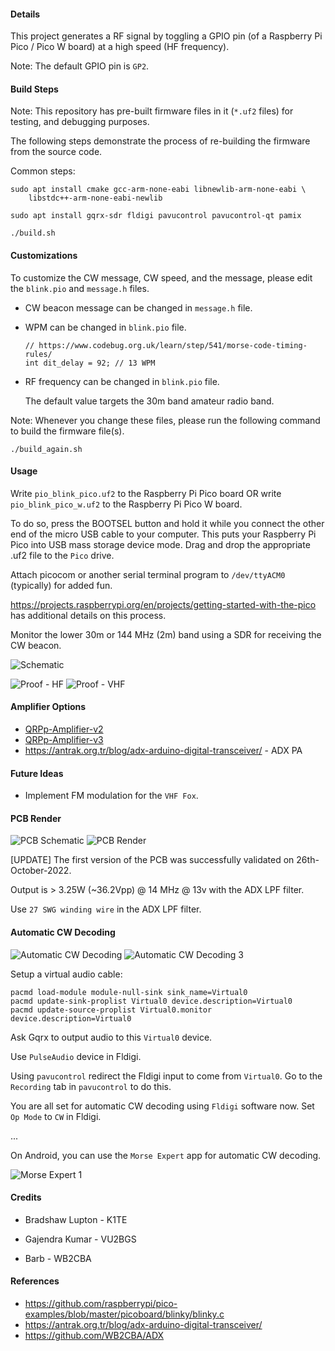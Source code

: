 #### Details

This project generates a RF signal by toggling a GPIO pin (of a Raspberry Pi
Pico / Pico W board) at a high speed (HF frequency).

Note: The default GPIO pin is `GP2`.


#### Build Steps

Note: This repository has pre-built firmware files in it (`*.uf2` files) for
testing, and debugging purposes.

The following steps demonstrate the process of re-building the firmware from
the source code.

Common steps:

```
sudo apt install cmake gcc-arm-none-eabi libnewlib-arm-none-eabi \
    libstdc++-arm-none-eabi-newlib

sudo apt install gqrx-sdr fldigi pavucontrol pavucontrol-qt pamix
```

```
./build.sh
```


#### Customizations

To customize the CW message, CW speed, and the message, please edit the
`blink.pio` and `message.h` files.

- CW beacon message can be changed in `message.h` file.

- WPM can be changed in `blink.pio` file.

  ```
  // https://www.codebug.org.uk/learn/step/541/morse-code-timing-rules/
  int dit_delay = 92; // 13 WPM
  ```

- RF frequency can be changed in `blink.pio` file.

  The default value targets the 30m band amateur radio band.

Note: Whenever you change these files, please run the following command to
build the firmware file(s).

```
./build_again.sh
```


#### Usage

Write `pio_blink_pico.uf2` to the Raspberry Pi Pico board OR write
`pio_blink_pico_w.uf2` to the Raspberry Pi Pico W board.

To do so, press the BOOTSEL button and hold it while you connect the other end
of the micro USB cable to your computer. This puts your Raspberry Pi Pico into
USB mass storage device mode. Drag and drop the appropriate .uf2 file to the
`Pico` drive.

Attach picocom or another serial terminal program to `/dev/ttyACM0` (typically)
for added fun.

https://projects.raspberrypi.org/en/projects/getting-started-with-the-pico has
additional details on this process.

Monitor the lower 30m or 144 MHz (2m) band using a SDR for receiving the CW
beacon.

![Schematic](./Schematic-v1.png)

![Proof - HF](./Screenshot_2022-05-17_09-32-14.png)
![Proof - VHF](./Screenshot_2022-05-17_21-22-29.png)


#### Amplifier Options

- [QRPp-Amplifier-v2](./QRPp-Amplifier-v2)
- [QRPp-Amplifier-v3](./QRPp-Amplifier-v3)
- https://antrak.org.tr/blog/adx-arduino-digital-transceiver/ - ADX PA


#### Future Ideas

- Implement FM modulation for the `VHF Fox`.


#### PCB Render

![PCB Schematic](./Screenshot_2022-10-27_21-20-21.png)
![PCB Render](./Screenshot_2022-10-27_12-33-59.png)


[UPDATE] The first version of the PCB was successfully validated on
26th-October-2022.

Output is > 3.25W (~36.2Vpp) @ 14 MHz @ 13v with the ADX LPF filter.

Use `27 SWG winding wire` in the ADX LPF filter.


#### Automatic CW Decoding

![Automatic CW Decoding](./Fldigi-Decoding.png)
![Automatic CW Decoding 3](./Fldigi-Decoding-3.png)

Setup a virtual audio cable:

```
pacmd load-module module-null-sink sink_name=Virtual0
pacmd update-sink-proplist Virtual0 device.description=Virtual0
pacmd update-source-proplist Virtual0.monitor device.description=Virtual0
```

Ask Gqrx to output audio to this `Virtual0` device.

Use `PulseAudio` device in Fldigi.

Using `pavucontrol` redirect the Fldigi input to come from `Virtual0`. Go to
the `Recording` tab in `pavucontrol` to do this.

You are all set for automatic CW decoding using `Fldigi` software now. Set `Op
Mode` to `CW` in Fldigi.

...

On Android, you can use the `Morse Expert` app for automatic CW decoding.

![Morse Expert 1](./Morse-Expert-App-on-Android.jpg)


#### Credits

- Bradshaw Lupton - K1TE

- Gajendra Kumar - VU2BGS

- Barb - WB2CBA


#### References

- https://github.com/raspberrypi/pico-examples/blob/master/picoboard/blinky/blinky.c
- https://antrak.org.tr/blog/adx-arduino-digital-transceiver/
- https://github.com/WB2CBA/ADX
